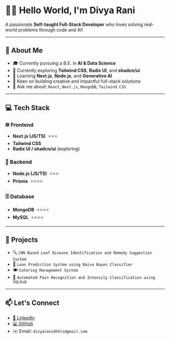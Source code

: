 # 👋🏽 Hello World, I'm Divya Rani

A passionate **Self-taught Full-Stack Developer** who loves solving real-world problems through code and AI!

---

## 🚀 About Me

- 🎓 Currently pursuing a B.E. in **AI & Data Science**
- 🔭 Currently exploring **Tailwind CSS**, **Radix UI**, and **shadcn/ui**
- 🌱 Learning **Next.js**, **Node.js**, and **Generative AI**
- 🧠 Keen on building creative and impactful full-stack solutions
- 💬 Ask me about: `React`, `Next.js`, `MongoDB`, `Tailwind CSS`

---

## 💻 Tech Stack

### 🌐 Frontend
- **Next.js (JS/TS)** &nbsp;⭐️⭐️⭐️  
- **Tailwind CSS**  
- **Radix UI / shadcn/ui** (exploring)

### 🧠 Backend
- **Node.js (JS/TS)** &nbsp;⭐️⭐️⭐️  
- **Prisma** &nbsp;⭐️⭐️⭐️⭐️  

### 🗄️ Database
- **MongoDB** &nbsp;⭐️⭐️⭐️⭐️  
- **MySQL** &nbsp;⭐️⭐️⭐️⭐️  

---

## 📌 Projects

- 🔍 `CNN Based Leaf Disease Identification and Remedy Suggestion System`
- 💸 `Loan Prediction System using Naive Bayes Classifier`
- 🍽️ `Catering Management System`
- 🧠 `Automated Pain Recognition and Intensity Classification using YOLOv8`

---

## 📫 Let's Connect

- [🔗 LinkedIn](https://www.linkedin.com/in/divyarani-k-686b9a286/)
- [💻 GitHub](https://github.com/divyaranidhkls)
- ✉️ Email: `divyaranidhkls@gmail.com`
